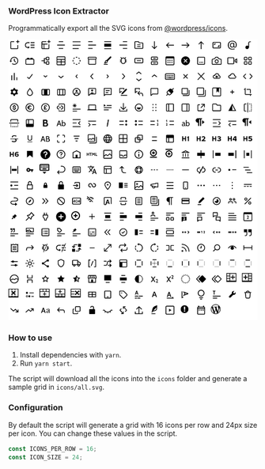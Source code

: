 ### WordPress Icon Extractor

Programmatically export all the SVG icons from [@wordpress/icons](https://www.npmjs.com/package/@wordpress/icons).

![Sample grid](grid.png)

### How to use

1. Install dependencies with `yarn`.
2. Run `yarn start`.

The script will download all the icons into the `icons` folder and generate a sample grid in `icons/all.svg`.

### Configuration

By default the script will generate a grid with 16 icons per row and 24px size per icon. You can change these values in the script.

```JavaScript
const ICONS_PER_ROW = 16;
const ICON_SIZE = 24;
```
